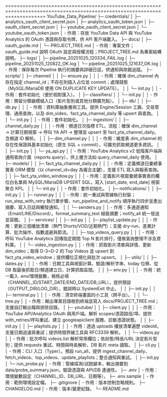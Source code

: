 ==========================================================================================================================
YouTube_Data_Pipeline/
├─ credentials/
│  ├─ analytics_oauth_client_secret.json
│  ├─ analytics_oauth_token.json
│  ├─ oauth_client_secret.json
│  ├─ youtube_oauth_client_secret.json
│  └─ youtube_oauth_token.json
│  - 作用：存放 YouTube Data API 與 YouTube Analytics 的 OAuth 憑證與存取令牌，供 API 客戶端載入。
├─ docs/
│  ├─ oauth_guide.md
│  └─ PROJECT_TREE.md
│  - 作用：專案文件；oauth_guide.md 說明 OAuth 設定與授權流程；PROJECT_TREE.md 為專案結構說明。
├─ logs/
│  ├─ pipeline_20251025_120334_FAIL.log
│  ├─ pipeline_20251025_120822_OK.log
│  └─ pipeline_20251025_121637_OK.log
│  - 作用：保存每次 Pipeline 執行的摘要與詳細日誌，供通知與除錯追蹤。
├─ scripts/
│  ├─ channel/
│  │  ├─ ensure.py
│  │  │  - 作用：確保 dim_channel 內存在指定 channel_id；不存在則插入占位並 commit；處理競態（MySQL/MariaDB 使用 ON DUPLICATE KEY UPDATE）。
│  │  └─ init.py
│  │     - 作用：套件初始化（便於相對匯入）。
│  ├─ classifiers/
│  │  └─ init.py
│  │     - 作用：預留分類器模組入口（影片型別或其他分類擴充點）。
│  ├─ db/
│  │  ├─ db.py
│  │  │  - 作用：資料庫抽象層與工具。提供 Engine/Session 工廠、交易管理、通用查詢，以及 dim_video、fact_yta_channel_daily 等 upsert 與查詢。
│  │  └─ init.py
│  │     - 作用：套件初始化。
│  ├─ ingestion/
│  │  ├─ channel_daily.py
│  │  │  - 作用：頻道日次指標 ETL。流程：確保 dim_channel → 計算日期視窗 → 呼叫 YA API → 整理並 upsert 至 fact_yta_channel_daily。含頻道 ID 解析。
│  │  ├─ dim_channel.py
│  │  │  - 作用：維度表 dim_channel 的存在性保證與基本初始化（原生 SQL + commit），可擴充抓取頻道更多資訊。
│  │  ├─ init.py
│  │  └─ ya_api.py
│  │     - 作用：YouTube Analytics v2 低階客戶端與通用查詢介面（reports.query），供上層方法如 query_channel_daily 使用。
│  ├─ models/
│  │  ├─ fact_yta_channel_daily.py
│  │  │  - 作用：定義頻道日彙總事實表 ORM 模型（以 channel_id+day 為複合主鍵），支援 ETL 寫入與報表查詢。
│  │  ├─ fact_yta_video_window.py
│  │  │  - 作用：定義影片視窗彙總事實表的欄位白名單與 MySQL/MariaDB UPSERT SQL，寫入 [start_date, end_date] 視窗聚合 KPI。
│  │  └─ init.py
│  │     - 作用：套件初始化。
│  ├─ notifications/
│  │  ├─ init.py
│  │  ├─ runner.py
│  │  │  - 作用：統一重試與管線執行封裝；run_step_with_retry 執行單步驟、run_pipeline_and_notify 順序執行四步並產出摘要、寫入日誌與觸發通知。
│  │  └─ senders.py
│  │     - 作用：多通道通知（Email/LINE/Discord）。format_summary_text 組裝摘要；notify_all 統一發送並容錯。
│  ├─ services/
│  │  ├─ init.py
│  │  ├─ playlist_update.py
│  │  │  - 作用：更新三個播放清單（熱門 Shorts/VOD/近期熱門）；支援 dry-run、差異計算、批次操作、指數退避與節流。
│  │  ├─ top_videos_query.py
│  │  │  - 作用：呼叫 YouTube Analytics 回傳指定期間 Top N 影片排行，僅做查詢整理不涉及資料庫。
│  │  └─ video_ingestion.py
│  │     - 作用：抓取影片清單與詳情、更新 dim_video；取得 D-3~D-2 的 Top Videos 並 upsert 到 fact_yta_video_window；提供欄位正規化與批次 upsert。
│  ├─ utils/
│  │  ├─ dates.py
│  │  │  - 作用：日期工具與視窗計算。驗證/解析字串、today 位移、從 DB 取最後抓取日/頻道建立日、計算抓取區間。
│  │  ├─ env.py
│  │  │  - 作用：統一載入 .env/環境變數，檢核必填（CHANNEL_ID/START_DATE/END_DATE/DB_URL），提供預設（OUTPUT_DIR/LOG_DIR），錯誤時以 SystemExit 中止。
│  │  ├─ init.py
│  │  ├─ terminal.py
│  │  │  - 作用：清空終端畫面的小工具（跨平台）。
│  │  └─ tree.py
│  │     - 作用：輸出專案目錄樹到終端並寫入 docs/PROJECT_TREE.md；支援自訂輸出檔與排除目錄。
│  ├─ youtube/
│  │  ├─ client.py
│  │  │  - 作用：YouTube API/Analytics OAuth 與用戶端。解析 scopes/憑證路徑/埠、提供 with_retries/呼叫重試、建立 googleapiclient 服務、診斷憑證狀態。
│  │  ├─ init.py
│  │  ├─ playlists.py
│  │  │  - 作用：透過 uploads 播放清單遍歷 videoId，支援日期過濾與重試；提供時間界線工具與 RFC3339 解析。
│  │  └─ videos.py
│  │     - 作用：批次呼叫 videos.list 解析常用欄位；依狀態/時長/URL 決定影片型別；提供 requests 重試、時間與時長解析、DB 影片 meta 讀取。
│  ├─ cli.py
│  │  - 作用：CLI 入口（Typer）。預設 run_all，提供 ingest_channel_daily、fetch_videos、top_videos、update_playlists；整合通知與重試。
│  ├─ init.py
│  └─ run_probe.py
│     - 作用：管線探測/試跑腳本，輸出摘要到 data/probe_summary.json，驗證憑證與 API/DB 連通性。
├─ .env
│  - 作用：環境變數設定（CHANNEL_ID、DB_URL、日期等）。
├─ .env.sample
│  - 作用：範例環境設定檔。
├─ .gitignore
│  - 作用：版本控制忽略規則。
├─ CHANGELOG.md
│  - 作用：版本/變更紀錄。
└─ README.md
